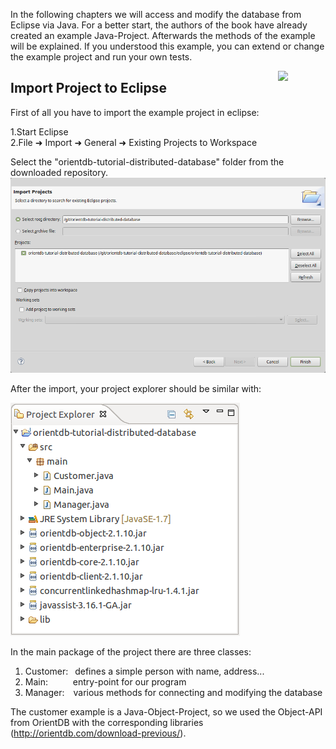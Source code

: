 In the following chapters we will access and modify the database from Eclipse via Java.
For a better start, the authors of the book have already created an example Java-Project.
Afterwards the methods of the example will be explained. If you understood this example, you can extend or change the example project and run your own tests.

<a><img align="right" width="15%" src="https://github.com/pilleatus/orientdb-tutorial-distributed-database/blob/master/gitbook/images/access_db.png?raw=true"/></a>

## Import Project to Eclipse

First of all you have to import the example project in eclipse:

1.Start Eclipse <br/>
2.File &#x279c; Import &#x279c; General &#x279c; Existing Projects to Workspace

Select the "orientdb-tutorial-distributed-database" folder from the downloaded repository.
    ![](./images/project-import.png)

After the import, your project explorer should be similar with:

![](./images/project-explorer.png)

In the main package of the project there are three classes:
    
1. Customer:&ensp; defines a simple person with name, address...
2. Main:&ensp; &ensp; &ensp; &ensp;entry-point for our program
3. Manager:&ensp;&ensp;various methods for connecting and modifying the database



The customer example is a Java-Object-Project, so we used the Object-API from OrientDB with the corresponding libraries  (http://orientdb.com/download-previous/).